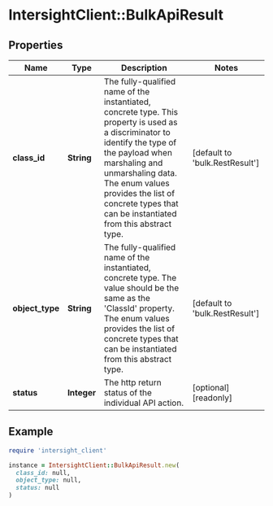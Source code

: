 # IntersightClient::BulkApiResult

## Properties

| Name | Type | Description | Notes |
| ---- | ---- | ----------- | ----- |
| **class_id** | **String** | The fully-qualified name of the instantiated, concrete type. This property is used as a discriminator to identify the type of the payload when marshaling and unmarshaling data. The enum values provides the list of concrete types that can be instantiated from this abstract type. | [default to &#39;bulk.RestResult&#39;] |
| **object_type** | **String** | The fully-qualified name of the instantiated, concrete type. The value should be the same as the &#39;ClassId&#39; property. The enum values provides the list of concrete types that can be instantiated from this abstract type. | [default to &#39;bulk.RestResult&#39;] |
| **status** | **Integer** | The http return status of the individual API action. | [optional][readonly] |

## Example

```ruby
require 'intersight_client'

instance = IntersightClient::BulkApiResult.new(
  class_id: null,
  object_type: null,
  status: null
)
```

